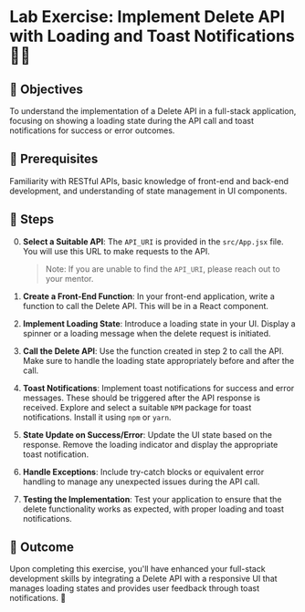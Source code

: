 # Lab Exercise: Implement Delete API with Loading and Toast Notifications 🔄🍞

## 🎯 Objectives
To understand the implementation of a Delete API in a full-stack application, focusing on showing a loading state during the API call and toast notifications for success or error outcomes.

## 🧩 Prerequisites
Familiarity with RESTful APIs, basic knowledge of front-end and back-end development, and understanding of state management in UI components.

## 📝 Steps

0. **Select a Suitable API**: The `API_URI` is provided in the `src/App.jsx` file. You will use this URL to make requests to the API.
   > Note: If you are unable to find the `API_URI`, please reach out to your mentor.

1. **Create a Front-End Function**: In your front-end application, write a function to call the Delete API. This will be in a React component.

2. **Implement Loading State**: Introduce a loading state in your UI. Display a spinner or a loading message when the delete request is initiated.

3. **Call the Delete API**: Use the function created in step 2 to call the API. Make sure to handle the loading state appropriately before and after the call.

4. **Toast Notifications**: Implement toast notifications for success and error messages. These should be triggered after the API response is received. Explore and select a suitable `NPM` package for toast notifications. Install it using `npm` or `yarn`.

5. **State Update on Success/Error**: Update the UI state based on the response. Remove the loading indicator and display the appropriate toast notification.

6. **Handle Exceptions**: Include try-catch blocks or equivalent error handling to manage any unexpected issues during the API call.

7. **Testing the Implementation**: Test your application to ensure that the delete functionality works as expected, with proper loading and toast notifications.

## 🏁 Outcome

Upon completing this exercise, you'll have enhanced your full-stack development skills by integrating a Delete API with a responsive UI that manages loading states and provides user feedback through toast notifications. 🌟
